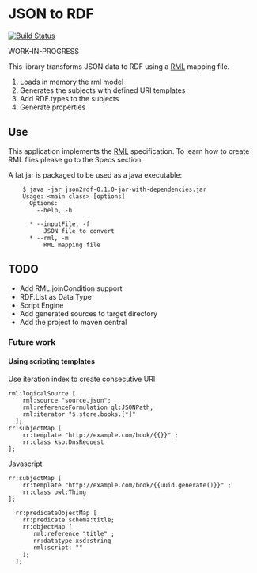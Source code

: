 # JSON to RDF
[![Build Status](https://travis-ci.com/alegrm/json2rdf.svg?branch=master)](https://travis-ci.com/alegrm/json2rdf)

WORK-IN-PROGRESS

This library transforms JSON data to RDF using a [RML](http://rml.io) mapping file. 

1. Loads in memory the rml model
2. Generates the subjects with defined URI templates
3. Add RDF.types to the subjects
4. Generate properties


## Use

This application implements the [RML](http://rml.io) specification. To learn how to create RML flies please go to the Specs section.

A fat jar is packaged to be used as a java executable:

        $ java -jar json2rdf-0.1.0-jar-with-dependencies.jar
        Usage: <main class> [options]
          Options:
            --help, -h
        
          * --inputFile, -f
              JSON file to convert
          * --rml, -m
              RML mapping file



## TODO


* Add RML.joinCondition support
* RDF.List as Data Type
* Script Engine
* Add generated sources to target directory
* Add the project to maven central
    
### Future work
#### Using scripting templates
    

Use iteration index to create consecutive URI


    rml:logicalSource [
        rml:source "source.json";
        rml:referenceFormulation ql:JSONPath;
        rml:iterator "$.store.books.[*]"
      ];
    rr:subjectMap [
        rr:template "http://example.com/book/{{}}" ;
        rr:class kso:DnsRequest
    ];



Javascript 


    rr:subjectMap [
        rr:template "http://example.com/book/{{uuid.generate()}}" ;
        rr:class owl:Thing
    ];
    
      rr:predicateObjectMap [
        rr:predicate schema:title;
        rr:objectMap [
           rml:reference "title" ;
           rr:datatype xsd:string
           rml:script: ""
        ];
      ];